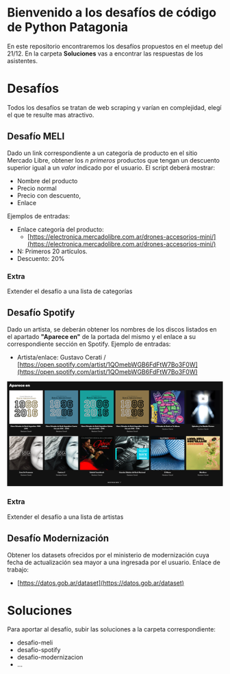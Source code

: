 ﻿# Bienvenido a los desafíos de código de Python Patagonia

En este repositorio encontraremos los desafíos propuestos en el meetup del 21/12. En la carpeta **Soluciones** vas a encontrar las respuestas de los asistentes.

# Desafíos

Todos los desafíos se tratan de web scraping y varían en complejidad, elegí el que te resulte mas atractivo.

## Desafío MELI

Dado un link correspondiente a un categoría de producto en el sitio Mercado Libre, obtener los _n primeros_ productos que tengan un descuento superior igual a un _valor_ indicado por el usuario.
El script deberá mostrar:
- Nombre del producto
- Precio normal
- Precio con descuento,
- Enlace

Ejemplos de entradas:
- Enlace categoría del producto:
	- [https://electronica.mercadolibre.com.ar/drones-accesorios-mini/](https://electronica.mercadolibre.com.ar/drones-accesorios-mini/)
- N: Primeros 20 artículos.
- Descuento: 20%

### Extra
Extender el desafío a una lista de categorías

## Desafío Spotify

Dado un artista, se deberán obtener los nombres de los discos listados en el apartado __"Aparece en"__ de la portada del mismo y el enlace a su correspondiente sección en Spotify.
Ejemplo de entradas:
- Artista/enlace: Gustavo Cerati / [https://open.spotify.com/artist/1QOmebWGB6FdFtW7Bo3F0W](https://open.spotify.com/artist/1QOmebWGB6FdFtW7Bo3F0W)

![spotify](imgs/desafio-spotify-aparece-en.png)
### Extra
Extender el desafío a una lista de artistas

## Desafío Modernización
Obtener los datasets ofrecidos por el ministerio de modernización cuya fecha de actualización sea mayor a una ingresada por el usuario.
Enlace de trabajo:
- [https://datos.gob.ar/dataset](https://datos.gob.ar/dataset)


# Soluciones

Para aportar al desafío, subir las soluciones a la carpeta correspondiente:
- desafio-meli
- desafio-spotify
- desafio-modernizacion
- ... 

